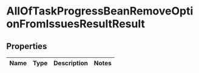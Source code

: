 # AllOfTaskProgressBeanRemoveOptionFromIssuesResultResult

## Properties
Name | Type | Description | Notes
------------ | ------------- | ------------- | -------------
